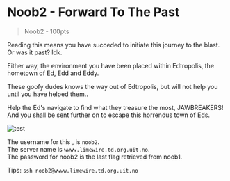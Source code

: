 # Noob2 - Forward To The Past
>    Noob2 - 100pts

Reading this means you have succeded to initiate this journey to the blast. Or was it past? Idk.

Either way, the environment you have been placed within Edtropolis, the hometown of Ed, Edd and Eddy. 

These goofy dudes knows the way out of Edtropolis, but will not help you until you have helped them..

Help the Ed's navigate to find what they treasure the most, JAWBREAKERS! And you shall be sent further on to escape this horrendus town of Eds.

![test](https://media.giphy.com/media/12bf1xyaw7a59u/giphy.gif)


The username for this , is `noob2`.  
The server name is `wwww.limewire.td.org.uit.no`.  
The password for noob2 is the last flag retrieved from noob1.

Tips:
`ssh noob2@wwww.limewire.td.org.uit.no`
